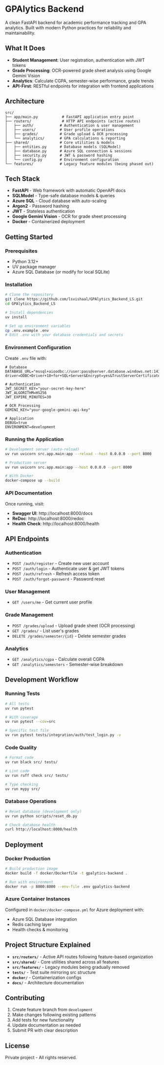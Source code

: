 # GPAlytics Backend

A clean FastAPI backend for academic performance tracking and GPA analytics. Built with modern Python practices for reliability and maintainability.

## What It Does

- **Student Management**: User registration, authentication with JWT tokens
- **Grade Processing**: OCR-powered grade sheet analysis using Google Gemini Vision
- **Analytics**: Calculate CGPA, semester-wise performance, grade trends
- **API-First**: RESTful endpoints for integration with frontend applications

## Architecture

```
src/
├── app/main.py           # FastAPI application entry point
├── routers/              # HTTP API endpoints (active routes)
│   ├── auth/            # Authentication & user management
│   ├── users/           # User profile operations
│   ├── grades/          # Grade upload & OCR processing
│   └── analytics/       # GPA calculations & reporting
├── shared/              # Core utilities & models
│   ├── entities.py      # Database models (SQLModel)
│   ├── database.py      # Azure SQL connection & sessions
│   ├── security.py      # JWT & password hashing
│   └── config.py        # Environment configuration
└── features/            # Legacy feature modules (being phased out)
```

## Tech Stack

- **FastAPI** - Web framework with automatic OpenAPI docs
- **SQLModel** - Type-safe database models & queries
- **Azure SQL** - Cloud database with auto-scaling
- **Argon2** - Password hashing
- **JWT** - Stateless authentication
- **Google Gemini Vision** - OCR for grade sheet processing
- **Docker** - Containerized deployment

## Getting Started

### Prerequisites
- Python 3.12+
- UV package manager
- Azure SQL Database (or modify for local SQLite)

### Installation

```bash
# Clone the repository
git clone https://github.com/lsvishaal/GPAlytics_Backend_LS.git
cd GPAlytics_Backend_LS

# Install dependencies
uv install

# Set up environment variables
cp .env.example .env
# Edit .env with your database credentials and secrets
```

### Environment Configuration

Create `.env` file with:

```env
# Database
DATABASE_URL="mssql+aioodbc://user:pass@server.database.windows.net:1433/db?driver=ODBC+Driver+18+for+SQL+Server&Encrypt=yes&TrustServerCertificate=no&Connection+Timeout=30"

# Authentication
JWT_SECRET_KEY="your-secret-key-here"
JWT_ALGORITHM=HS256
JWT_EXPIRE_MINUTES=30

# OCR Processing
GEMINI_KEY="your-google-gemini-api-key"

# Application
DEBUG=true
ENVIRONMENT=development
```

### Running the Application

```bash
# Development server (auto-reload)
uv run uvicorn src.app.main:app --reload --host 0.0.0.0 --port 8000

# Production server
uv run uvicorn src.app.main:app --host 0.0.0.0 --port 8000

# With Docker
docker-compose up --build
```

### API Documentation

Once running, visit:
- **Swagger UI**: http://localhost:8000/docs
- **ReDoc**: http://localhost:8000/redoc
- **Health Check**: http://localhost:8000/health

## API Endpoints

### Authentication
- `POST /auth/register` - Create new user account
- `POST /auth/login` - Authenticate user & get JWT tokens
- `POST /auth/refresh` - Refresh access token
- `POST /auth/forgot-password` - Password reset

### User Management
- `GET /users/me` - Get current user profile

### Grade Management
- `POST /grades/upload` - Upload grade sheet (OCR processing)
- `GET /grades/` - List user's grades
- `DELETE /grades/semester/{id}` - Delete semester grades

### Analytics
- `GET /analytics/cgpa` - Calculate overall CGPA
- `GET /analytics/semesters` - Semester-wise breakdown

## Development Workflow

### Running Tests
```bash
# All tests
uv run pytest

# With coverage
uv run pytest --cov=src

# Specific test file
uv run pytest tests/integration/auth/test_login.py -v
```

### Code Quality
```bash
# Format code
uv run black src/ tests/

# Lint code
uv run ruff check src/ tests/

# Type checking
uv run mypy src/
```

### Database Operations
```bash
# Reset database (development only)
uv run python scripts/reset_db.py

# Check database health
curl http://localhost:8000/health
```

## Deployment

### Docker Production
```bash
# Build production image
docker build -f docker/Dockerfile -t gpalytics-backend .

# Run with environment
docker run -p 8000:8000 --env-file .env gpalytics-backend
```

### Azure Container Instances
Configured in `docker/docker-compose.yml` for Azure deployment with:
- Azure SQL Database integration
- Redis caching layer
- Health checks & monitoring

## Project Structure Explained

- **`src/routers/`** - Active API routes following feature-based organization
- **`src/shared/`** - Core utilities shared across all features
- **`src/features/`** - Legacy modules being gradually removed
- **`tests/`** - Test suite mirroring src structure
- **`docker/`** - Containerization configs
- **`docs/`** - Architecture documentation

## Contributing

1. Create feature branch from `development`
2. Make changes following existing patterns
3. Add tests for new functionality
4. Update documentation as needed
5. Submit PR with clear description

## License

Private project - All rights reserved.